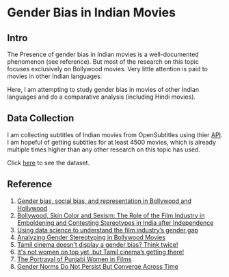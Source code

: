 # Gender Bias in Indian Movies
## Intro
The Presence of gender bias in Indian movies is a well-documented phenomenon (see reference). But most of the research on this topic  focuses exclusively on Bollywood movies. Very little attention is paid to movies in other Indian languages.

Here, I am attempting to study gender bias in movies of other Indian languages and do a comparative analysis (including Hindi movies). 

## Data Collection
I am collecting subtitles of Indian movies from OpenSubtitles using thier [API](https://opensubtitles.stoplight.io/docs/opensubtitles-api/e3750fd63a100-getting-started). I am hopeful of getting subtitles for at least 4500 movies, which is already multiple times higher than any other research on this topic has used.

Click [here](https://drive.google.com/drive/folders/1EWcVuV6pe1gIXlZgKgsLK6rFwujOlap0) to see the dataset. 

## Reference 
1. [Gender bias, social bias, and representation in Bollywood and Hollywood](https://www.sciencedirect.com/science/article/pii/S266638992100283X?via%3Dihub)
2. [Bollywood, Skin Color and Sexism: The Role of the Film Industry in Emboldening and Contesting Stereotypes in India after Independence](https://www.hbs.edu/ris/Publication%20Files/21-077_6547bcf4-d0eb-4d54-ad62-c99e604e797f.pdf)
3. [Using data science to understand the film industry’s gender gap](https://www.nature.com/articles/s41599-020-0436-1)
4. [Analyzing Gender Stereotyping in Bollywood Movies](https://arxiv.org/pdf/1710.04117.pdf)
5. [Tamil cinema doesn’t display a gender bias? Think twice!](https://indianexpress.com/article/entertainment/opinion-entertainment/tamil-cinema-doesnt-display-a-gender-bias-think-twice-5617246/)
6. [It's not women on top yet, but Tamil cinema’s getting there!](https://timesofindia.indiatimes.com/entertainment/tamil/movies/news/its-not-women-on-top-yet-but-tamil-cinemas-getting-there/articleshow/68303642.cms)
7. [The Portrayal of Punjabi Women in Films](https://browngirlmagazine.com/portrayal-punjabi-women-films)
8. [Gender Norms Do Not Persist But Converge Across Time](https://papers.ssrn.com/sol3/papers.cfm?abstract_id=4183488)
